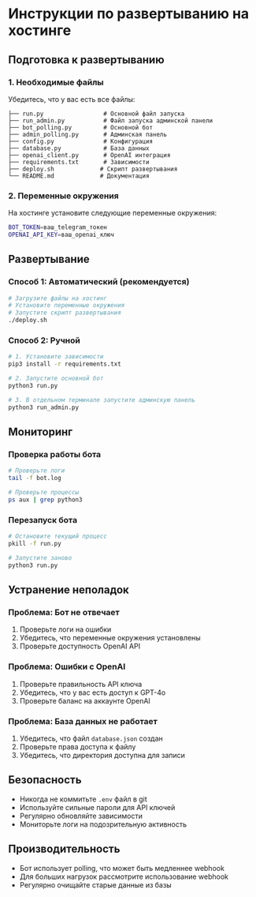 # Инструкции по развертыванию на хостинге

## Подготовка к развертыванию

### 1. Необходимые файлы
Убедитесь, что у вас есть все файлы:
```
├── run.py                 # Основной файл запуска
├── run_admin.py           # Файл запуска админской панели
├── bot_polling.py         # Основной бот
├── admin_polling.py       # Админская панель
├── config.py              # Конфигурация
├── database.py            # База данных
├── openai_client.py       # OpenAI интеграция
├── requirements.txt       # Зависимости
├── deploy.sh             # Скрипт развертывания
└── README.md             # Документация
```

### 2. Переменные окружения
На хостинге установите следующие переменные окружения:

```bash
BOT_TOKEN=ваш_telegram_токен
OPENAI_API_KEY=ваш_openai_ключ
```

## Развертывание

### Способ 1: Автоматический (рекомендуется)
```bash
# Загрузите файлы на хостинг
# Установите переменные окружения
# Запустите скрипт развертывания
./deploy.sh
```

### Способ 2: Ручной
```bash
# 1. Установите зависимости
pip3 install -r requirements.txt

# 2. Запустите основной бот
python3 run.py

# 3. В отдельном терминале запустите админскую панель
python3 run_admin.py
```

## Мониторинг

### Проверка работы бота
```bash
# Проверьте логи
tail -f bot.log

# Проверьте процессы
ps aux | grep python3
```

### Перезапуск бота
```bash
# Остановите текущий процесс
pkill -f run.py

# Запустите заново
python3 run.py
```

## Устранение неполадок

### Проблема: Бот не отвечает
1. Проверьте логи на ошибки
2. Убедитесь, что переменные окружения установлены
3. Проверьте доступность OpenAI API

### Проблема: Ошибки с OpenAI
1. Проверьте правильность API ключа
2. Убедитесь, что у вас есть доступ к GPT-4o
3. Проверьте баланс на аккаунте OpenAI

### Проблема: База данных не работает
1. Убедитесь, что файл `database.json` создан
2. Проверьте права доступа к файлу
3. Убедитесь, что директория доступна для записи

## Безопасность

- Никогда не коммитьте `.env` файл в git
- Используйте сильные пароли для API ключей
- Регулярно обновляйте зависимости
- Мониторьте логи на подозрительную активность

## Производительность

- Бот использует polling, что может быть медленнее webhook
- Для больших нагрузок рассмотрите использование webhook
- Регулярно очищайте старые данные из базы 